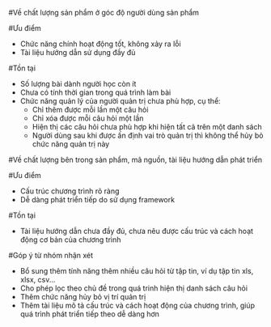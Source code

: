 #Về chất lượng sản phẩm ở góc độ người dùng sản phẩm

#Ưu điểm

- Chức năng chính hoạt động tốt, không xảy ra lỗi
- Tài liệu hướng dẫn sử dụng đầy đủ

#Tồn tại

- Số lượng bài dành người học còn ít
- Chưa có tính thời gian trong quá trình làm bài
- Chức năng quản lý của người quản trị chưa phù hợp, cụ thể:
  + Chỉ thêm được mỗi lần một câu hỏi
  + Chỉ xóa được mỗi câu hỏi một lần
  + Hiện thị các câu hỏi chưa phù hợp khi hiện tất cả trên một danh sách
  + Người dùng sau khi được ấn định vai trò quản trị thì không thể hủy bỏ chức năng quản trị này


#Về chất lượng bên trong sản phẩm, mã nguồn, tài liệu hướng dẫn phát triển

#Ưu điểm

- Cấu trúc chương trình rõ ràng
- Dễ dàng phát triển tiếp do sử dụng framework

#Tồn tại
- Tài liệu hướng dẫn chưa đầy đủ, chưa nêu được cấu trúc và cách hoạt động cơ bản của chương trình

#Góp ý từ nhóm nhận xét

- Bổ sung thêm tính năng thêm nhiều câu hỏi từ tập tin, ví dụ tập tin xls, xlsx, csv...
- Cho phép lọc theo chủ đề trong quá trinh hiện thị danh sách câu hỏi
- Thêm chức năng hủy bỏ vị trí quản trị
- Thêm tài liệu mô tả cấu trúc và cách hoạt động của chương trình, giúp quá trình phát triển tiếp theo dễ dàng hơn
